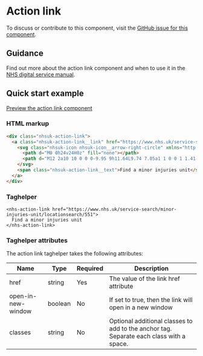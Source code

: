 ﻿# Action link

To discuss or contribute to this component, visit the [GitHub issue for this component]().

## Guidance

Find out more about the action link component and when to use it in the [NHS digital service manual](https://beta.nhs.uk/service-manual/styles-components-patterns/action-link).

## Quick start example

[Preview the action link component]()

### HTML markup

```html
<div class="nhsuk-action-link">
  <a class="nhsuk-action-link__link" href="https://www.nhs.uk/service-search/minor-injuries-unit/locationsearch/551">
    <svg class="nhsuk-icon nhsuk-icon__arrow-right-circle" xmlns="http://www.w3.org/2000/svg" viewBox="0 0 24 24" aria-hidden="true">
      <path d="M0 0h24v24H0z" fill="none"></path>
      <path d="M12 2a10 10 0 0 0-9.95 9h11.64L9.74 7.05a1 1 0 0 1 1.41-1.41l5.66 5.65a1 1 0 0 1 0 1.42l-5.66 5.65a1 1 0 0 1-1.41 0 1 1 0 0 1 0-1.41L13.69 13H2.05A10 10 0 1 0 12 2z"></path>
    </svg>
    <span class="nhsuk-action-link__text">Find a minor injuries unit</span>
  </a>
</div>
```

### Taghelper

```
<nhs-action-link href="https://www.nhs.uk/service-search/minor-injuries-unit/locationsearch/551">
  Find a minor injuries unit
</nhs-action-link>
```

### Taghelper attributes

The action link taghelper takes the following attributes:

| Name             | Type     | Required  | Description |
| -----------------|----------|-----------|-------------|
| href             | string   | Yes       | The value of the link href attribute |
| open-in-new-window  | boolean  | No        | If set to true, then the link will open in a new window |
| classes          | string   | No        | Optional additional classes to add to the anchor tag. Separate each class with a space. |

